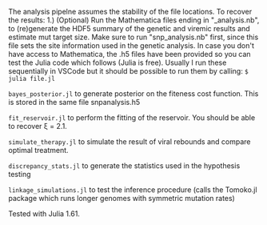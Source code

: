 The analysis pipelne assumes the stability of the file locations.
To recover the results:
1.) (Optional) Run the Mathematica files ending in "_analysis.nb", to (re)generate the HDF5 summary of
	the genetic and viremic results and estimate mut target size.
Make sure to run "snp_analysis.nb" first, since this file sets the site information
used in the genetic analysis.
In case you don't have access to Mathematica, 
	the .h5 files have been provided so you can test the Julia code 
	which follows (Julia is free).
Usually I run these sequentially in VSCode but it should be possible 
	to run them by calling:
`
$ julia file.jl
`
  
`bayes_posterior.jl` to generate posterior on the fiteness cost
	function. This is stored in the same file snpanalysis.h5
	
`fit_reservoir.jl` to perform the fitting 
	of the reservoir. You should be able to recover ξ = 2.1.
	
`simulate_therapy.jl` to simulate the result of viral rebounds and 
	compare optimal treatment.

`discrepancy_stats.jl` to generate the statistics used in the hypothesis testing

`linkage_simulations.jl` to test the inference procedure 
	(calls the Tomoko.jl package which runs longer genomes
	with symmetric mutation rates)

Tested with Julia 1.61.
 
